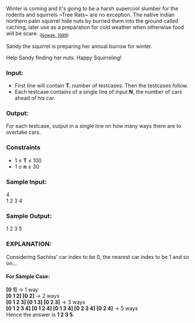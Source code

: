 Winter is coming and it's going to be a harsh supercool slumber for the rodents and squirrels ~Tree Rats~ are no exception. The native indian northern palm squirrel hide nuts by burried them into the ground called caching, later use as a preparation for cold weather when otherwise food will be scare. <sub>([Nowak, 1999](https://books.google.co.in/books?id=T37sFCl43E8C&lpg=PR9&ots=rnBe0VYPHY&dq=Nowak%2C%20R.%201999.%20Walker's%20Mam%C2%ADmals%20of%20the%20World.%20Bal%C2%ADti%C2%ADmore%3A%20Johns%20Hop%C2%ADkins%20Uni%C2%ADver%C2%ADsity%20Press.&lr&pg=PR9#v=onepage&q&f=false))</sub>

Sandy the squirrel is preparing her annual burrow for winter.






Help Sandy finding her nuts. Happy Squirreling!

### Input:
- First line will contain **T**, number of testcases. Then the testcases follow. 
- Each testcase contains of a single line of input **N**, the number of cars ahead of his car.

### Output:
For each testcase, output in a single line on how many ways there are to overtake cars.

### Constraints
- 1 ≤ **T** ≤ 100
- 1 ≤ **n** ≤ 30

### Sample Input:
4  
1 2 3 4

### Sample Output:
1 2 3 5

### EXPLANATION:
Considering Sachins' car index to be 0, the nearest car index to be 1 and so on...
#### For Sample Case:
**[0 1]** -> 1 way  
**[0 1 2] [0 2]** -> 2 ways  
**[0 1 2 3] [0 1 3] [0 2 3]** -> 3 ways  
**[0 1 2 3 4] [0 1 2 4] [0 1 3 4] [0 2 3 4] [0 2 4]** -> 5 ways  
Hence the answer is **1 2 3 5**.

